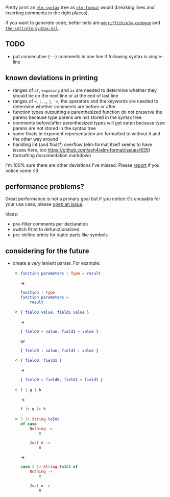 Pretty print an [`elm-syntax`](https://dark.elm.dmy.fr/packages/stil4m/elm-syntax/latest/) tree as [`elm-format`](https://github.com/avh4/elm-format) would
(breaking lines and inserting comments in the right places).

If you want to _generate_ code, better bets are [`mdgriffith/elm-codegen`](https://dark.elm.dmy.fr/packages/mdgriffith/elm-codegen/latest/) and [`the-sett/elm-syntax-dsl`](https://dark.elm.dmy.fr/packages/the-sett/elm-syntax-dsl/latest/).

## TODO
  - put consecutive {- -} comments in one line if following syntax is single-line

## known deviations in printing
  - ranges of `of`, `exposing` and `as` are needed to determine whether they should be on the next line or at the end of last line
  - ranges of `=`, `:`, `,`, `|`, `->`, the operators and the keywords are needed to determine whether comments are before or after
  - function types outputting a parenthesized function do not preserve the parens because type parens are not stored in the syntax tree
  - comments before/after parenthesized types will get eaten because type parens are not stored in the syntax tree
  - some floats in exponent representation are formatted to without it and the other way around
  - handling int (and float?) overflow (elm-format itself seems to have issues here, too https://github.com/avh4/elm-format/issues/635)
  - formatting documentation markdown

I'm 100% sure there are other deviations I've missed. Please [report](https://github.com/lue-bird/elm-syntax-format/issues/new) if you notice some <3

## performance problems?
Great performance is not a primary goal
but if you notice it's unusable for your use case, please [open an issue](https://github.com/lue-bird/elm-syntax-format/issues/new).

Ideas:
  - pre-filter comments per declaration
  - switch Print to defunctionalized
  - pre-define prints for static parts like symbols

## considering for the future
  - create a _very_ lenient parser. For example:
      - ```elm
        function parameters : Type = result
        ```
        →
        ```elm
        function : Type
        function parameters =
            result
        ```
      - ```elm
        { field0 value, field1 value }
        ```
        →
        ```elm
        { field0 = value, field1 = value }
        ```
        or
        ```elm
        { field0 : value, field1 : value }
        ```
      - ```elm
        { field0, field1 }
        ```
        →
        ```elm
        { field0 = field0, field1 = field1 }
        ```
      - ```elm
        f | g | h
        ```
        →
        ```elm
        f |> g |> h
        ```
      - ```elm
        3 |> String.toInt
        of case
            Nothing ->
                0
              
            Just n ->
                n
        ```
        →
        ```elm
        case 3 |> String.toInt of
            Nothing ->
                0
              
            Just n ->
                n
        ```
